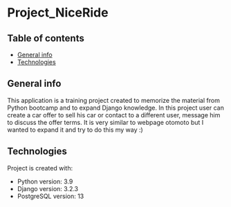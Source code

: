 # Project_NiceRide

## Table of contents
* [General info](#general-info)
* [Technologies](#technologies)

## General info
This application is a training project created to memorize the material from Python bootcamp and to expand Django knowledge.
In this project user can create a car offer to sell his car or contact to a different user, message him to discuss the offer terms.
It is very similar to webpage otomoto but I wanted to expand it and try to do this my way :)
	
## Technologies
Project is created with:
* Python version: 3.9
* Django version: 3.2.3
* PostgreSQL version: 13
	
